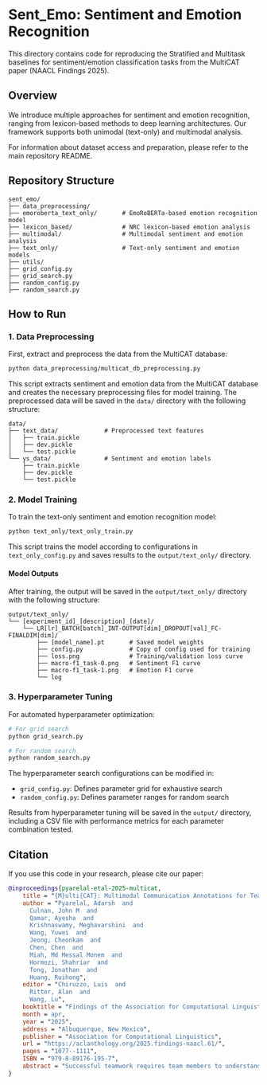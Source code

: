 # Sent_Emo: Sentiment and Emotion Recognition

This directory contains code for reproducing the Stratified and Multitask baselines for sentiment/emotion classification tasks from the MultiCAT paper (NAACL Findings 2025).

## Overview

We introduce multiple approaches for sentiment and emotion recognition, ranging from lexicon-based methods to deep learning architectures. Our framework supports both unimodal (text-only) and multimodal analysis.

For information about dataset access and preparation, please refer to the main repository README.

## Repository Structure

```
sent_emo/
├── data_preprocessing/         
├── emoroberta_text_only/       # EmoRoBERTa-based emotion recognition model
├── lexicon_based/              # NRC lexicon-based emotion analysis
├── multimodal/                 # Multimodal sentiment and emotion analysis
├── text_only/                  # Text-only sentiment and emotion models
├── utils/                      
├── grid_config.py              
├── grid_search.py              
├── random_config.py            
├── random_search.py            
```

## How to Run

### 1. Data Preprocessing

First, extract and preprocess the data from the MultiCAT database:

```bash
python data_preprocessing/multicat_db_preprocessing.py
```

This script extracts sentiment and emotion data from the MultiCAT database and creates the necessary preprocessing files for model training. The preprocessed data will be saved in the `data/` directory with the following structure:

```
data/
├── text_data/             # Preprocessed text features
│   ├── train.pickle
│   ├── dev.pickle
│   └── test.pickle
└── ys_data/               # Sentiment and emotion labels
    ├── train.pickle
    ├── dev.pickle
    └── test.pickle
```

### 2. Model Training

To train the text-only sentiment and emotion recognition model:

```bash
python text_only/text_only_train.py
```

This script trains the model according to configurations in `text_only_config.py` and saves results to the `output/text_only/` directory.

#### Model Outputs

After training, the output will be saved in the `output/text_only/` directory with the following structure:

```
output/text_only/
└── [experiment_id]_[description]_[date]/
    └── LR[lr]_BATCH[batch]_INT-OUTPUT[dim]_DROPOUT[val]_FC-FINALDIM[dim]/
        ├── [model_name].pt       # Saved model weights
        ├── config.py             # Copy of config used for training
        ├── loss.png              # Training/validation loss curve
        ├── macro-f1_task-0.png   # Sentiment F1 curve
        ├── macro-f1_task-1.png   # Emotion F1 curve
        └── log                   
```
        
### 3. Hyperparameter Tuning

For automated hyperparameter optimization:

```bash
# For grid search
python grid_search.py

# For random search
python random_search.py
```

The hyperparameter search configurations can be modified in:
- `grid_config.py`: Defines parameter grid for exhaustive search
- `random_config.py`: Defines parameter ranges for random search

Results from hyperparameter tuning will be saved in the `output/` directory, including a CSV file with performance metrics for each parameter combination tested.

## Citation

If you use this code in your research, please cite our paper:

```bibtex
@inproceedings{pyarelal-etal-2025-multicat,
    title = "{M}ulti{CAT}: Multimodal Communication Annotations for Teams",
    author = "Pyarelal, Adarsh  and
      Culnan, John M  and
      Qamar, Ayesha  and
      Krishnaswamy, Meghavarshini  and
      Wang, Yuwei  and
      Jeong, Cheonkam  and
      Chen, Chen  and
      Miah, Md Messal Monem  and
      Hormozi, Shahriar  and
      Tong, Jonathan  and
      Huang, Ruihong",
    editor = "Chiruzzo, Luis  and
      Ritter, Alan  and
      Wang, Lu",
    booktitle = "Findings of the Association for Computational Linguistics: NAACL 2025",
    month = apr,
    year = "2025",
    address = "Albuquerque, New Mexico",
    publisher = "Association for Computational Linguistics",
    url = "https://aclanthology.org/2025.findings-naacl.61/",
    pages = "1077--1111",
    ISBN = "979-8-89176-195-7",
    abstract = "Successful teamwork requires team members to understand each other and communicate effectively, managing multiple linguistic and paralinguistic tasks at once. Because of the potential for interrelatedness of these tasks, it is important to have the ability to make multiple types of predictions on the same dataset. Here, we introduce Multimodal Communication Annotations for Teams (MultiCAT), a speech- and text-based dataset consisting of audio recordings, automated and hand-corrected transcriptions. MultiCAT builds upon data from teams working collaboratively to save victims in a simulated search and rescue mission, and consists of annotations and benchmark results for the following tasks: (1) dialog act classification, (2) adjacency pair detection, (3) sentiment and emotion recognition, (4) closed-loop communication detection, and (5) vocal (phonetic) entrainment detection. We also present exploratory analyses on the relationship between our annotations and team outcomes. We posit that additional work on these tasks and their intersection will further improve understanding of team communication and its relation to team performance. Code {\&} data: https://doi.org/10.5281/zenodo.14834835"
}
```
